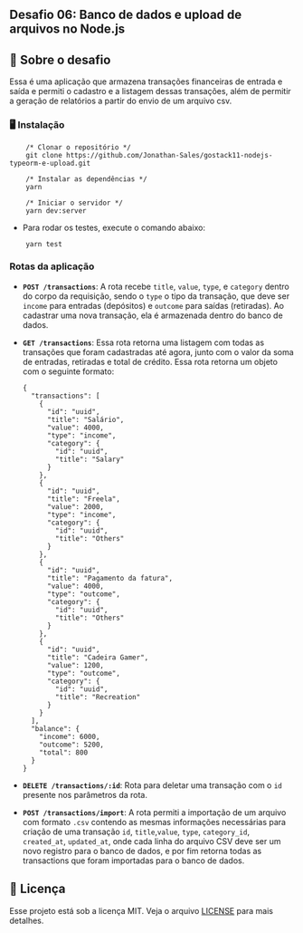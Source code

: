 ## Desafio 06: Banco de dados e upload de arquivos no Node.js

## **🚀 Sobre o desafio**

Essa é uma aplicação que armazena transações financeiras de entrada e saída e permiti o cadastro e a listagem dessas transações, além de permitir a geração de relatórios a partir do envio de um arquivo csv.

### **🖥 Instalação**

```
    /* Clonar o repositório */
    git clone https://github.com/Jonathan-Sales/gostack11-nodejs-typeorm-e-upload.git

    /* Instalar as dependências */
    yarn

    /* Iniciar o servidor */
    yarn dev:server
```

- Para rodar os testes, execute o comando abaixo:

```
    yarn test
```

### **Rotas da aplicação**

- **`POST /transactions`**: A rota recebe `title`, `value`, `type`, e `category` dentro do corpo da requisição, sendo o `type` o tipo da transação, que deve ser `income` para entradas (depósitos) e `outcome` para saídas (retiradas). Ao cadastrar uma nova transação, ela é armazenada dentro do banco de dados.

- **`GET /transactions`**: Essa rota retorna uma listagem com todas as transações que foram cadastradas até agora, junto com o valor da soma de entradas, retiradas e total de crédito. Essa rota retorna um objeto com o seguinte formato:

  ```
  {
    "transactions": [
      {
        "id": "uuid",
        "title": "Salário",
        "value": 4000,
        "type": "income",
        "category": {
          "id": "uuid",
          "title": "Salary"
        }
      },
      {
        "id": "uuid",
        "title": "Freela",
        "value": 2000,
        "type": "income",
        "category": {
          "id": "uuid",
          "title": "Others"
        }
      },
      {
        "id": "uuid",
        "title": "Pagamento da fatura",
        "value": 4000,
        "type": "outcome",
        "category": {
          "id": "uuid",
          "title": "Others"
        }
      },
      {
        "id": "uuid",
        "title": "Cadeira Gamer",
        "value": 1200,
        "type": "outcome",
        "category": {
          "id": "uuid",
          "title": "Recreation"
        }
      }
    ],
    "balance": {
      "income": 6000,
      "outcome": 5200,
      "total": 800
    }
  }
  ```

- **`DELETE /transactions/:id`**: Rota para deletar uma transação com o `id` presente nos parâmetros da rota.

- **`POST /transactions/import`**: A rota permiti a importação de um arquivo com formato `.csv` contendo as mesmas informações necessárias para criação de uma transação `id`, `title`,`value`, `type`, `category_id`, `created_at`, `updated_at`, onde cada linha do arquivo CSV deve ser um novo registro para o banco de dados, e por fim retorna todas as transactions que foram importadas para o banco de dados.

## **📝 Licença**

Esse projeto está sob a licença MIT. Veja o arquivo [LICENSE](https://github.com/Rocketseat/bootcamp-gostack-desafios/blob/master/desafio-01/LICENSE.md) para mais detalhes.
